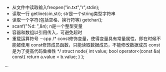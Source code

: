 - 从文件中读取输入freopen("in.txt","r",stdin);
- 读取一行 getline(cin,str); str是一个string类型字符串
- 读取一个字符(包括空格、换行符等) getchar();
- scanf("%d: ",&n); n是一个整型变量
- 容器和数组以引用传入，可避免超时
- 重载运算符号
···cpp
/*
const修饰变量，使得变量具有常量属性，即在时候不能被使用
const修饰成员函数，只能读取数据成员，不能修改数据成员
const 是为了提高代码鲁棒性
*/
struct node{
    int value;
    bool operator<(const &a) const{
        return a.value < b.value;
    }
};


···

